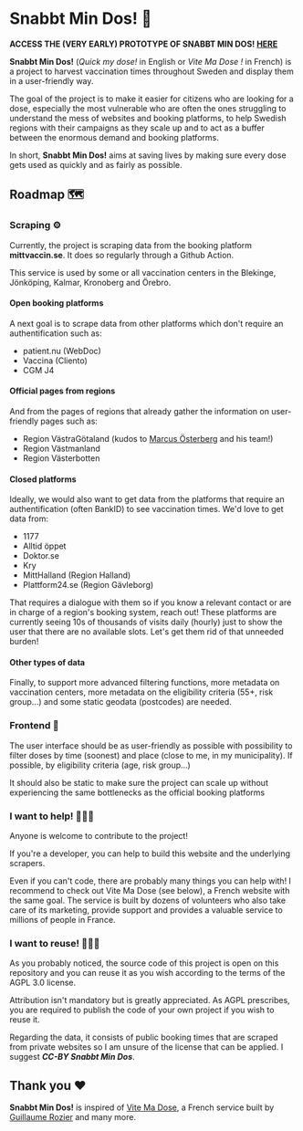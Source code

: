 # Snabbt Min Dos! 💉

**ACCESS THE (VERY EARLY) PROTOTYPE OF SNABBT MIN DOS! [HERE](https://civictechsweden.github.io/SnabbtMinDos/index.html)**

**Snabbt Min Dos!** (*Quick my dose!* in English or *Vite Ma Dose !* in French) is a project to harvest vaccination times throughout Sweden and display them in a user-friendly way.

The goal of the project is to make it easier for citizens who are looking for a dose, especially the most vulnerable who are often the ones struggling to understand the mess of websites and booking platforms, to help Swedish regions with their campaigns as they scale up and to act as a buffer between the enormous demand and booking platforms.

In short, **Snabbt Min Dos!** aims at saving lives by making sure every dose gets used as quickly and as fairly as possible.

## Roadmap 🗺

### Scraping ⚙️

Currently, the project is scraping data from the booking platform **mittvaccin.se**. It does so regularly through a Github Action.

This service is used by some or all vaccination centers in the Blekinge, Jönköping, Kalmar, Kronoberg and Örebro.

#### Open booking platforms

A next goal is to scrape data from other platforms which don't require an authentification such as:
- patient.nu (WebDoc)
- Vaccina (Cliento)
- CGM J4

#### Official pages from regions

And from the pages of regions that already gather the information on user-friendly pages such as:
- Region VästraGötaland (kudos to [Marcus Österberg](https://github.com/marcusosterberg) and his team!)
- Region Västmanland
- Region Västerbotten

#### Closed platforms

Ideally, we would also want to get data from the platforms that require an authentification (often BankID) to see vaccination times. We'd love to get data from:
- 1177
- Alltid öppet
- Doktor.se
- Kry
- MittHalland (Region Halland)
- Plattform24.se (Region Gävleborg)

That requires a dialogue with them so if you know a relevant contact or are in charge of a region's booking system, reach out! These platforms are currently seeing 10s of thousands of visits daily (hourly) just to show the user that there are no available slots. Let's get them rid of that unneeded burden!

#### Other types of data

Finally, to support more advanced filtering functions, more metadata on vaccination centers, more metadata on the eligibility criteria (55+, risk group...) and some static geodata (postcodes) are needed.

### Frontend 🎨

The user interface should be as user-friendly as possible with possibility to filter doses by time (soonest) and place (close to me, in my municipality). If possible, by eligibility criteria (age, risk group...)

It should also be static to make sure the project can scale up without experiencing the same bottlenecks as the official booking platforms

### I want to help! 🙋🏾‍♀️

Anyone is welcome to contribute to the project!

If you're a developer, you can help to build this website and the underlying scrapers.

Even if you can't code, there are probably many things you can help with! I recommend to check out Vite Ma Dose (see below), a French website with the same goal. The service is built by dozens of volunteers who also take care of its marketing, provide support and provides a valuable service to millions of people in France.

### I want to reuse! 👨🏼‍💻

As you probably noticed, the source code of this project is open on this repository and you can reuse it as you wish according to the terms of the AGPL 3.0 license.

Attribution isn't mandatory but is greatly appreciated. As AGPL prescribes, you are required to publish the code of your own project if you wish to reuse it.

Regarding the data, it consists of public booking times that are scraped from private websites so I am unsure of the license that can be applied. I suggest ***CC-BY Snabbt Min Dos***.
## Thank you ♥️

**Snabbt Min Dos!** is inspired of [Vite Ma Dose](http://vitemadose.covidtracker.fr), a French service built by [Guillaume Rozier](https://twitter.com/GuillaumeRozier) and many more.
